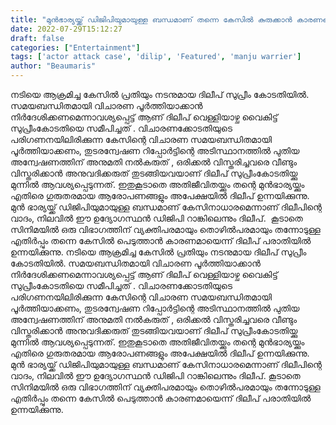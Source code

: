 ```yaml
---
title: "മുൻഭാര്യയ്ക്ക് ഡിജിപിയുമായുള്ള ബന്ധമാണ് തന്നെ കേസിൽ കുരുക്കാൻ കാരണമെന്നു ദിലീപ്"
date: 2022-07-29T15:12:27
draft: false
categories: ["Entertainment"]
tags: ['actor attack case', 'dilip', 'Featured', 'manju warrier']
author: "Beaumaris"
---
```


നടിയെ ആക്രമിച്ച കേസില്‍ പ്രതിയും നടനുമായ ദിലീപ് സുപ്രീം കോടതിയില്‍. സമയബന്ധിതമായി വിചാരണ പൂര്‍ത്തിയാക്കാന്‍ നിര്‍ദേശിക്കണമെന്നാവശ്യപ്പെട്ട് ആണ് ദിലീപ് വെള്ളിയാഴ്ച വൈകിട്ട് സുപ്രീംകോടതിയെ സമീപിച്ചത് . വിചാരണക്കോടതിയുടെ പരിഗണനയിലിരിക്കുന്ന കേസിന്റെ വിചാരണ സമയബന്ധിതമായി പൂര്‍ത്തിയാക്കണം, തുടരന്വേഷണ റിപ്പോര്‍ട്ടിന്റെ അടിസ്ഥാനത്തില്‍ പുതിയ അന്വേഷണത്തിന് അനുമതി നല്‍കരുത് , ഒരിക്കല്‍ വിസ്തരിച്ചവരെ വീണ്ടും വിസ്തരിക്കാന്‍ അനുവദിക്കരുത് തുടങ്ങിയവയാണ് ദിലീപ് സുപ്രീംകോടതിയ്ക്കു മുന്നിൽ ആവശ്യപ്പെടുന്നത്. ഇതുകൂടാതെ അതിജീവിതയ്ക്കും തന്റെ മുൻഭാര്യയ്ക്കും എതിരെ ഗുരുതരമായ ആരോപണങ്ങളും അപേക്ഷയിൽ ദിലീപ് ഉന്നയിക്കുന്നു. മുൻ ഭാര്യയ്ക്ക് ഡിജിപിയുമായുള്ള ബന്ധമാണ് കേസിനാധാരമെന്നാണ് ദിലീപിന്റെ വാദം, നിലവില്‍ ഈ ഉദ്യോഗസ്ഥന്‍ ഡിജിപി റാങ്കിലെന്നും ദിലീപ്.  കൂടാതെ സിനിമയിൽ ഒരു വിഭാഗത്തിന് വ്യക്തിപരമായും തൊഴിൽപരമായും തന്നോടുള്ള എതിർപ്പും തന്നെ കേസിൽ പെടുത്താൻ കാരണമായെന്ന് ദിലീപ് പരാതിയിൽ ഉന്നയിക്കുന്നു.
നടിയെ ആക്രമിച്ച കേസില്‍ പ്രതിയും നടനുമായ ദിലീപ് സുപ്രീം കോടതിയില്‍. സമയബന്ധിതമായി വിചാരണ പൂര്‍ത്തിയാക്കാന്‍ നിര്‍ദേശിക്കണമെന്നാവശ്യപ്പെട്ട് ആണ് ദിലീപ് വെള്ളിയാഴ്ച വൈകിട്ട് സുപ്രീംകോടതിയെ സമീപിച്ചത് . വിചാരണക്കോടതിയുടെ പരിഗണനയിലിരിക്കുന്ന കേസിന്റെ വിചാരണ സമയബന്ധിതമായി പൂര്‍ത്തിയാക്കണം, തുടരന്വേഷണ റിപ്പോര്‍ട്ടിന്റെ അടിസ്ഥാനത്തില്‍ പുതിയ അന്വേഷണത്തിന് അനുമതി നല്‍കരുത് , ഒരിക്കല്‍ വിസ്തരിച്ചവരെ വീണ്ടും വിസ്തരിക്കാന്‍ അനുവദിക്കരുത് തുടങ്ങിയവയാണ് ദിലീപ് സുപ്രീംകോടതിയ്ക്കു മുന്നിൽ ആവശ്യപ്പെടുന്നത്. ഇതുകൂടാതെ അതിജീവിതയ്ക്കും തന്റെ മുൻഭാര്യയ്ക്കും എതിരെ ഗുരുതരമായ ആരോപണങ്ങളും അപേക്ഷയിൽ ദിലീപ് ഉന്നയിക്കുന്നു. മുൻ ഭാര്യയ്ക്ക് ഡിജിപിയുമായുള്ള ബന്ധമാണ് കേസിനാധാരമെന്നാണ് ദിലീപിന്റെ വാദം, നിലവില്‍ ഈ ഉദ്യോഗസ്ഥന്‍ ഡിജിപി റാങ്കിലെന്നും ദിലീപ്. കൂടാതെ സിനിമയിൽ ഒരു വിഭാഗത്തിന് വ്യക്തിപരമായും തൊഴിൽപരമായും തന്നോടുള്ള എതിർപ്പും തന്നെ കേസിൽ പെടുത്താൻ കാരണമായെന്ന് ദിലീപ് പരാതിയിൽ ഉന്നയിക്കുന്നു.
